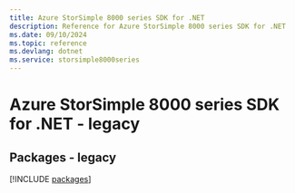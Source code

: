 ```yaml
---
title: Azure StorSimple 8000 series SDK for .NET
description: Reference for Azure StorSimple 8000 series SDK for .NET
ms.date: 09/10/2024
ms.topic: reference
ms.devlang: dotnet
ms.service: storsimple8000series
---
```

# Azure StorSimple 8000 series SDK for .NET - legacy
## Packages - legacy
[!INCLUDE [packages](storsimple-8000-series-index.md)]